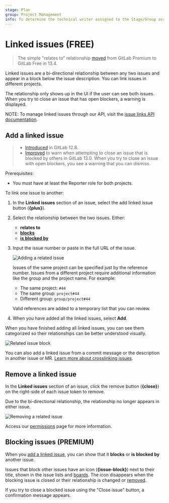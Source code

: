 ```yaml
---
stage: Plan
group: Project Management
info: To determine the technical writer assigned to the Stage/Group associated with this page, see https://about.gitlab.com/handbook/engineering/ux/technical-writing/#assignments
---
```


# Linked issues **(FREE)**

> The simple "relates to" relationship [moved](https://gitlab.com/gitlab-org/gitlab/-/issues/212329) from GitLab Premium to GitLab Free in 13.4.

Linked issues are a bi-directional relationship between any two issues and appear in a block below
the issue description. You can link issues in different projects.

The relationship only shows up in the UI if the user can see both issues. When you try to close an
issue that has open blockers, a warning is displayed.

NOTE:
To manage linked issues through our API, visit the [issue links API documentation](../../../api/issue_links.md).

## Add a linked issue

> - [Introduced](https://gitlab.com/gitlab-org/gitlab/-/issues/2035) in GitLab 12.8.
> - [Improved](https://gitlab.com/gitlab-org/gitlab/-/issues/34239) to warn when attempting to close an issue that is blocked by others in GitLab 13.0.
>   When you try to close an issue with open blockers, you see a warning that you can dismiss.

Prerequisites:

- You must have at least the Reporter role for both projects.

To link one issue to another:

1. In the **Linked issues** section of an issue,
   select the add linked issue button (**{plus}**).
1. Select the relationship between the two issues. Either:
   - **relates to**
   - **[blocks](#blocking-issues)**
   - **[is blocked by](#blocking-issues)**
1. Input the issue number or paste in the full URL of the issue.

   ![Adding a related issue](img/related_issues_add_v12_8.png)

   Issues of the same project can be specified just by the reference number.
   Issues from a different project require additional information like the
   group and the project name. For example:

   - The same project: `#44`
   - The same group: `project#44`
   - Different group: `group/project#44`

   Valid references are added to a temporary list that you can review.

1. When you have added all the linked issues, select **Add**.

When you have finished adding all linked issues, you can see
them categorized so their relationships can be better understood visually.

![Related issue block](img/related_issue_block_v12_8.png)

You can also add a linked issue from a commit message or the description in another issue or MR.
[Learn more about crosslinking issues](crosslinking_issues.md).

## Remove a linked issue

In the **Linked issues** section of an issue, click the remove button (**{close}**) on the
right-side of each issue token to remove.

Due to the bi-directional relationship, the relationship no longer appears in either issue.

![Removing a related issue](img/related_issues_remove_v12_8.png)

Access our [permissions](../../permissions.md) page for more information.

## Blocking issues **(PREMIUM)**

When you [add a linked issue](#add-a-linked-issue), you can show that it **blocks** or
**is blocked by** another issue.

Issues that block other issues have an icon (**{issue-block}**) next to their title, shown in the
issue lists and [boards](../issue_board.md).
The icon disappears when the blocking issue is closed or their relationship is changed or
[removed](#remove-a-linked-issue).

If you try to close a blocked issue using the "Close issue" button, a confirmation message appears.
